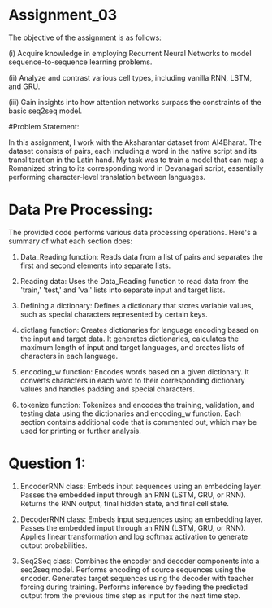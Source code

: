 # Assignment_03

The objective of the assignment is as follows:

(i) Acquire knowledge in employing Recurrent Neural Networks to model sequence-to-sequence learning problems.

(ii) Analyze and contrast various cell types, including vanilla RNN, LSTM, and GRU.

(iii) Gain insights into how attention networks surpass the constraints of the basic seq2seq model.


#Problem Statement:

In this assignment, I work with the Aksharantar dataset from AI4Bharat. The dataset consists of pairs, each including a word in the native script and its transliteration in the Latin hand. My task was to train a model that can map a Romanized string to its corresponding word in Devanagari script, essentially performing character-level translation between languages.

# Data Pre Processing: 

The provided code performs various data processing operations. Here's a summary of what each section does:

1. Data_Reading function: Reads data from a list of pairs and separates the first and second elements into separate lists.

2. Reading data: Uses the Data_Reading function to read data from the 'train,' 'test,' and 'val' lists into separate input and target lists.

3. Defining a dictionary: Defines a dictionary that stores variable values, such as special characters represented by certain keys.

4. dictlang function: Creates dictionaries for language encoding based on the input and target data. It generates dictionaries, calculates the maximum length of input and target languages, and creates lists of characters in each language.

5. encoding_w function: Encodes words based on a given dictionary. It converts characters in each word to their corresponding dictionary values and handles padding and special characters.

6. tokenize function: Tokenizes and encodes the training, validation, and testing data using the dictionaries and encoding_w function.
Each section contains additional code that is commented out, which may be used for printing or further analysis.


# Question 1:
 1. EncoderRNN class:
Embeds input sequences using an embedding layer.
Passes the embedded input through an RNN (LSTM, GRU, or RNN).
Returns the RNN output, final hidden state, and final cell state.

2. DecoderRNN class:
Embeds input sequences using an embedding layer.
Passes the embedded input through an RNN (LSTM, GRU, or RNN).
Applies linear transformation and log softmax activation to generate output probabilities.

3. Seq2Seq class:
Combines the encoder and decoder components into a seq2seq model.
Performs encoding of source sequences using the encoder.
Generates target sequences using the decoder with teacher forcing during training.
Performs inference by feeding the predicted output from the previous time step as input for the next time step.

































